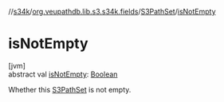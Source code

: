//[s34k](../../../index.md)/[org.veupathdb.lib.s3.s34k.fields](../index.md)/[S3PathSet](index.md)/[isNotEmpty](is-not-empty.md)

# isNotEmpty

[jvm]\
abstract val [isNotEmpty](is-not-empty.md): [Boolean](https://kotlinlang.org/api/latest/jvm/stdlib/kotlin/-boolean/index.html)

Whether this [S3PathSet](index.md) is not empty.

